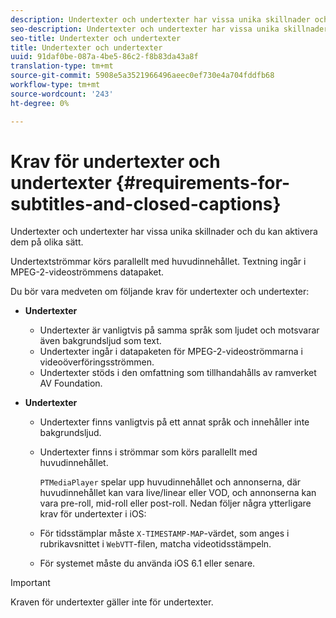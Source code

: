 ```yaml
---
description: Undertexter och undertexter har vissa unika skillnader och du kan aktivera dem på olika sätt.
seo-description: Undertexter och undertexter har vissa unika skillnader och du kan aktivera dem på olika sätt.
seo-title: Undertexter och undertexter
title: Undertexter och undertexter
uuid: 91daf0be-087a-4be5-86c2-f8b83da43a8f
translation-type: tm+mt
source-git-commit: 5908e5a3521966496aeec0ef730e4a704fddfb68
workflow-type: tm+mt
source-wordcount: '243'
ht-degree: 0%

---
```



# Krav för undertexter och undertexter {#requirements-for-subtitles-and-closed-captions}

Undertexter och undertexter har vissa unika skillnader och du kan aktivera dem på olika sätt.

Undertextströmmar körs parallellt med huvudinnehållet. Textning ingår i MPEG-2-videoströmmens datapaket.

Du bör vara medveten om följande krav för undertexter och undertexter:

* **Undertexter**

   * Undertexter är vanligtvis på samma språk som ljudet och motsvarar även bakgrundsljud som text.
   * Undertexter ingår i datapaketen för MPEG-2-videoströmmarna i videoöverföringsströmmen.
   * Undertexter stöds i den omfattning som tillhandahålls av ramverket AV Foundation.

* **Undertexter**

   * Undertexter finns vanligtvis på ett annat språk och innehåller inte bakgrundsljud.
   * Undertexter finns i strömmar som körs parallellt med huvudinnehållet.

      `PTMediaPlayer` spelar upp huvudinnehållet och annonserna, där huvudinnehållet kan vara live/linear eller VOD, och annonserna kan vara pre-roll, mid-roll eller post-roll.
   Nedan följer några ytterligare krav för undertexter i iOS:

   * För tidsstämplar måste `X-TIMESTAMP-MAP`-värdet, som anges i rubrikavsnittet i `WebVTT`-filen, matcha videotidsstämpeln.

   * För systemet måste du använda iOS 6.1 eller senare.


>[!IMPORTANT]
>
>Kraven för undertexter gäller inte för undertexter.

